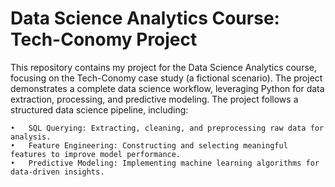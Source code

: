 # Data Science Analytics Course: Tech-Conomy Project

This repository contains my project for the Data Science Analytics course, focusing on the Tech-Conomy case study (a fictional scenario). The project demonstrates a complete data science workflow, leveraging Python for data extraction, processing, and predictive modeling. The project follows a structured data science pipeline, including:

	•	SQL Querying: Extracting, cleaning, and preprocessing raw data for analysis.
	•	Feature Engineering: Constructing and selecting meaningful features to improve model performance.
	•	Predictive Modeling: Implementing machine learning algorithms for data-driven insights.
